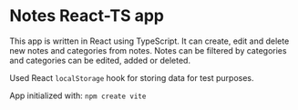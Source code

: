 # Notes  React-TS app

This app is written in React using TypeScript. It can create, edit and delete new notes and categories from notes. 
Notes can be filtered by categories and categories can be edited, added or deleted.

Used React ```localStorage``` hook for storing data for test purposes.

App initialized with:
```npm create vite```
